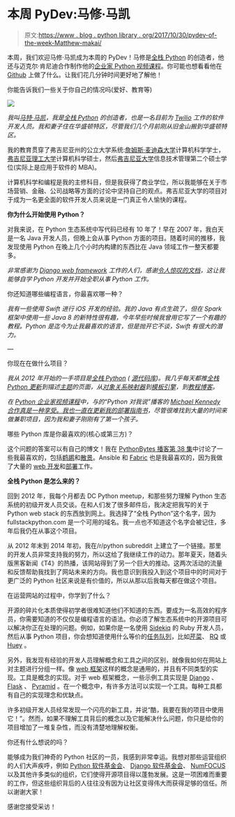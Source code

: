 # 本周 PyDev:马修·马凯

> 原文:[https://www . blog . python library . org/2017/10/30/pydev-of-the-week-Matthew-makai/](https://www.blog.pythonlibrary.org/2017/10/30/pydev-of-the-week-matthew-makai/)

本周，我们欢迎马修·马凯成为本周的 PyDev！马修是[全栈 Python](https://www.fullstackpython.com/) 的创造者，他还与迈克尔·肯尼迪合作制作他的[企业家 Python 视频课程](https://www.kickstarter.com/projects/mikeckennedy/python-for-entrepreneurs-video-course)。你可能也想看看他在 [Github](https://github.com/mattmakai) 上做了什么。让我们花几分钟时间更好地了解他！

你能告诉我们一些关于你自己的情况吗(爱好、教育等)

![](../Images/465c1f52eb8f341060c918546d4a9086.png)

*我叫[马特·马凯](https://github.com/mattmakai/)，我是[全栈 Python](https://www.fullstackpython.com/) 的创造者，也是一名目前为 [Twilio](https://www.twilio.com/blog/2014/02/introducing-developer-evangelist-matt-makai.html) 工作的软件开发人员。我和妻子住在华盛顿特区，尽管我们几个月前刚从旧金山搬到华盛顿特区。*

我的教育贯穿了弗吉尼亚州的公立大学系统:[詹姆斯·麦迪森大学](http://www.jmu.edu/cs/)计算机科学学士，[弗吉尼亚理工大学](https://www.cs.vt.edu/)计算机科学硕士，然后[弗吉尼亚大学](https://www.commerce.virginia.edu/ms-mit)信息技术管理第二个硕士学位(实际上是应用于软件的 MBA)。

计算机科学和编程是我的主修科目，但是我获得了商业学位，所以我能够在关于市场营销、金融、公司战略等方面的讨论中坚持自己的观点。弗吉尼亚大学的项目对于成为一名更全面的软件开发人员来说是一门真正令人愉快的课程。

**你为什么开始使用 Python？**

对我来说，在 Python 生态系统中写代码已经有 10 年了！早在 2007 年，我白天是一名 Java 开发人员，但晚上会从事 Python 方面的项目。随着时间的推移，我发现使用 Python 在晚上几个小时内构建的东西比在 Java 领域工作一整天都要多。

*非常感谢为 [Django web framework](https://www.djangoproject.com/) 工作的人们，感谢[令人惊叹的文档](https://docs.djangoproject.com/en/dev/)，这让我能够自学 Python 开发并开始全职从事 Python 工作。*

你还知道哪些编程语言，你最喜欢哪一种？

*我有一些使用 Swift 进行 iOS 开发的经验。我的 Java 有点生疏了，但在 Spark 框架中使用一些 Java 8 的新特性很有趣，今年早些时候我曾用它写了一个有趣的教程。Python 是迄今为止我最喜欢的语言，但是抛开它不谈，Swift 有很大的潜力。*

—

你现在在做什么项目？

*我从 2012 年开始的一手项目是[全栈 Python](https://www.fullstackpython.com/) ( [源代码库](https://github.com/mattmakai/fullstackpython.com))。我几乎每天都推[全栈 Python 更新](https://www.fullstackpython.com/change-log.html)到描述[主题](https://www.fullstackpython.com/table-of-contents.html)的页面，从[对象关系映射器](https://www.fullstackpython.com/object-relational-mappers-orms.html)到[模板引擎](https://www.fullstackpython.com/template-engines.html)，到[教程博客](https://www.fullstackpython.com/blog.html)。*

*在 [Python 企业家视频课程](https://training.talkpython.fm/courses/explore_entrepreneurs/python-for-entrepreneurs-build-and-launch-your-online-business)中，与的“Python 对我说”播客的 [Michael Kennedy 合作真是一种享受。我也一直在更新我的部署指南书](https://talkpython.fm/)，尽管很难找到大量的时间来做兼职项目，因为我和妻子刚刚有了第一个孩子。*

哪些 Python 库是你最喜欢的(核心或第三方)？

这个问题的答案可以有自己的博文！我在 [PythonBytes 播客第 38 集](https://pythonbytes.fm/episodes/show/38/hacking-classic-nintendo-games-with-python)中讨论了一些我最喜欢的，包括[鹈鹕](http://docs.getpelican.com/en/stable/)和[散景](https://bokeh.pydata.org/en/latest/)。Ansible 和 [Fabric](http://www.fabfile.org/) 也是我最喜欢的，因为我做了大量的 [web 开发](https://www.fullstackpython.com/web-development.html)和[部署](https://www.fullstackpython.com/deployment.html)工作。

**全栈 Python 是怎么来的？**

回到 2012 年，我每个月都去 DC Python meetup，和那些努力理解 Python 生态系统的初级开发人员交谈。在和人们发了很多邮件后，我决定把我写的关于 Python web stack 的东西放到网上。我选择了“全栈 Python”这个名字，因为 fullstackpython.com 是一个可用的域名。我一点也不知道这个名字会被记住，多年后我仍在从事这个项目。

从 2012 年末到 2014 年初，我在/r/python subreddit 上建立了一个链接。那里的开发人员非常支持我的努力，所以这给了我继续工作的动力。那年夏天，随着头版黑客新闻《T4》的热播，该网站得到了另一个巨大的推动。这两次活动的流量和反馈帮助我找到了网站未来的方向。我也意识到我投入到这个项目中的时间对于更广泛的 Python 社区来说是有价值的，所以从那以后我每天都在做这个项目。

在运营网站的过程中，你学到了什么？

开源的碎片化本质使得初学者很难知道他们不知道的东西。要成为一名高效的程序员，你需要知道的不仅仅是编程语言的语法。你必须了解生态系统中的开源项目可以解决你正在处理的问题。例如，如果你是一名使用 [Sidekiq](https://github.com/mperham/sidekiq) 的 Ruby 开发人员，然后从事 Python 项目，你会想知道使用什么等价的[任务队列](https://www.fullstackpython.com/task-queues.html)，比如[芹菜](https://www.fullstackpython.com/celery.html)、 [RQ](https://www.fullstackpython.com/redis-queue-rq.html) 或 [Huey](https://huey.readthedocs.io/en/latest/) 。

另外，我发现有经验的开发人员理解概念和工具之间的区别，就像我如何在网站上对主题进行分组一样。像 [web 框架](https://www.fullstackpython.com/web-frameworks.html)这样的概念是通用的，并且有不同类型的实现。工具是概念的实现。对于 web 框架概念，一些示例工具实现是 [Django](https://www.fullstackpython.com/django.html) 、 [Flask](https://www.fullstackpython.com/flask.html) 、 [Pyramid](https://www.fullstackpython.com/pyramid.html) 。在一个概念中，有许多方法可以实现一个工具。每种工具都有自己的实现理念和优缺点。

许多初级开发人员经常发现一个闪亮的新工具，并说“酷，我要在我的项目中使用它！”。然而，如果不理解工具背后的概念以及它能解决什么问题，你只是给你的项目增加了一堆复杂性，而没有清楚地理解权衡。

你还有什么想说的吗？

能够成为我们神奇的 Python 社区的一员，我感到非常幸运。我想对那些运营组织的人们大声疾呼，例如 [Python 软件基金会](https://www.python.org/psf/)、 [Django 软件基金会](https://www.djangoproject.com/foundation/)、 [NumFOCUS](https://www.numfocus.org/) 以及其他许多类似的组织，它们使得开源项目得以蓬勃发展。这是一项困难而重要的工作，但这些组织背后的人往往没有因为让社区变得伟大而获得足够的信任。所以谢谢大家！

感谢您接受采访！
